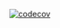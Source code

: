 [![codecov](https://codecov.io/gh/ahornerr/modular-weapons/branch/master/graph/badge.svg)](https://codecov.io/gh/ahornerr/modular-weapons)
